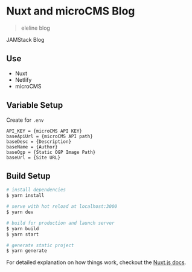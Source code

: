 # Nuxt and microCMS Blog

> eleline blog

JAMStack Blog

## Use

- Nuxt
- Netlify
- microCMS

## Variable Setup

Create for `.env`

```env
API_KEY = {microCMS API KEY}
baseApiUrl = {microCMS API path}
baseDesc = {Description}
baseName = {Author}
baseOgp = {Static OGP Image Path}
baseUrl = {Site URL}
```

## Build Setup

```bash
# install dependencies
$ yarn install

# serve with hot reload at localhost:3000
$ yarn dev

# build for production and launch server
$ yarn build
$ yarn start

# generate static project
$ yarn generate
```

For detailed explanation on how things work, checkout the [Nuxt.js docs](https://github.com/nuxt/nuxt.js).

